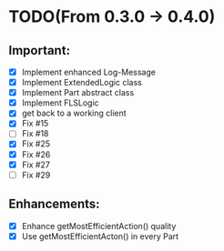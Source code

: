 # TODO(From 0.3.0 -> 0.4.0)

## Important:
- [x] Implement enhanced Log-Message
- [x] Implement ExtendedLogic class
- [x] Implement Part abstract class
- [x] Implement FLSLogic
- [x] get back to a working client
- [x] Fix #15
- [ ] Fix #18
- [x] Fix #25
- [x] Fix #26
- [x] Fix #27
- [ ] Fix #29

## Enhancements:
- [x] Enhance getMostEfficientAction() quality
- [x] Use getMostEfficientActon() in every  Part
